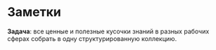 # Заметки

**Задача**: все ценные и полезные кусочки знаний в разных рабочих сферах собрать в одну структурированную коллекцию.
